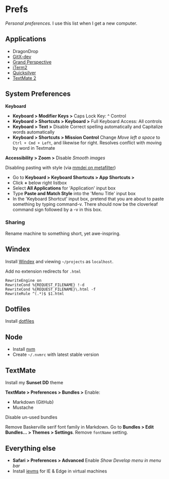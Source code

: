 # Prefs

_Personal preferences._ I use this list when I get a new computer.

## Applications

+ DragonDrop
+ [GitX-dev](https://rowanj.github.io/gitx/)
+ [Grand Perspective](http://grandperspectiv.sourceforge.net/)
+ [iTerm2](https://www.iterm2.com/)
+ [Quicksilver](http://qsapp.com/)
+ [TextMate 2](http://macromates.com/)

## System Preferences

**Keyboard**

+ **Keyboard > Modifier Keys >** Caps Lock Key: ^ Control
+ **Keyboard > Shortcuts > Keyboard >** Full Keyboard Access: All controls
+ **Keyboard > Text >** Disable Correct spelling automatically and Capitalize words automatically
+ **Keyboard > Shortcuts > Mission Control** Change _Move left a space_ to `Ctrl + Cmd + Left`, and likewise for right. Resolves conflict with moving by word in Textmate

**Accessibility > Zoom >** Disable _Smooth images_

Disabling pasting with style (via [mmdei on metafilter](http://ask.metafilter.com/187733/OSX-How-to-copy-plaintext-always-everywhere-without-exception#2702700))

+ Go to **Keyboard > Keyboard Shortcuts > App Shortcuts >**
+ Click **+** below right listbox
+ Select **All Applications** for 'Application' input box
+ Type **Paste and Match Style** into the 'Menu Title' input box
+ In the 'Keyboard Shortcut' input box, pretend that you are about to paste something by typing command-v. There should now be the cloverleaf command sign followed by a -v in this box.

### Sharing

Rename machine to something short, yet awe-inspring.

## Windex

Install [Windex](https://github.com/desandro/windex) and viewing `~/projects` as `localhost`.

Add no extension redirects for `.html`

```
RewriteEngine on
RewriteCond %{REQUEST_FILENAME} !-d
RewriteCond %{REQUEST_FILENAME}\.html -f
RewriteRule ^(.*)$ $1.html
```

## Dotfiles

Install [dotfiles](https://github.com/desandro/dotfiles)

## Node

+ Install [nvm](https://github.com/creationix/nvm)
+ Create `~/.nvmrc` with latest stable version

## TextMate

Install my **Sunset DD** theme

**TextMate > Preferences > Bundles >** Enable:

+ Markdown (GitHub)
+ Mustache

Disable un-used bundles

Remove Baskerville serif font family in Markdown. Go to **Bundles > Edit Bundles... > Themes > Settings**. Remove `fontName` setting.

## Everything else

+ **Safari > Preferences > Advanced** Enable _Show Develop menu in menu bar_
+ Install [ievms](https://github.com/xdissent/ievms) for IE & Edge in virtual machines
